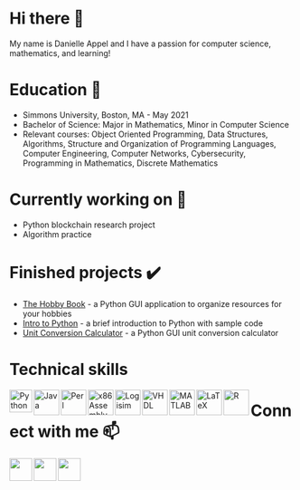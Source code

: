 # Hi there 👋 
My name is Danielle Appel and I have a passion for computer science, mathematics, and learning! 

# Education :school_satchel:
   - Simmons University, Boston, MA - May 2021
   - Bachelor of Science: Major in Mathematics, Minor in Computer Science
   - Relevant courses: Object Oriented Programming, Data Structures, Algorithms, Structure and Organization of Programming Languages, Computer Engineering, Computer Networks, Cybersecurity, Programming in Mathematics, Discrete Mathematics

# Currently working on 🔭
   - Python blockchain research project
   - Algorithm practice

# Finished projects :heavy_check_mark:
   - [The Hobby Book](https://github.com/danielleappel/The-Hobby-Book) - a Python GUI application to organize resources for your hobbies
   - [Intro to Python](https://github.com/danielleappel/Python-Tutorial) - a brief introduction to Python with sample code
   - [Unit Conversion Calculator](https://github.com/danielleappel/Unit_Conversion_Calculator) - a Python GUI unit conversion calculator

# Technical skills
</a><img src="https://camo.githubusercontent.com/9f7002fa85f5bc686e82076e686b18b1b56835800059e455b9f913a091d9083c/687474703a2f2f75706c6f61642e77696b696d656469612e6f72672f77696b6970656469612f636f6d6d6f6e732f7468756d622f632f63332f507974686f6e2d6c6f676f2d6e6f746578742e7376672f3230303070782d507974686f6e2d6c6f676f2d6e6f746578742e7376672e706e67" width=40 align=left title="Python"/></a>
</a><img src="https://i.stack.imgur.com/Lqh07.png" width=45 align=left title="Java"/></a>
</a><img src="https://cdn3.iconfinder.com/data/icons/developer-files-2-add-on/48/v-48-512.png" width=45 align=left title="Perl" /></a>
</a><img src="https://img.icons8.com/ios/452/x86.png" width=45 align=left title="x86 Assembly" /></a>
</a><img src="https://upload.wikimedia.org/wikipedia/commons/thumb/b/ba/Logisim-icon.svg/440px-Logisim-icon.svg.png" width=45 align=left title="Logisim"/></a>
</a><img src="https://img5.androidappsapk.co/xeuSfQHt8wEb-JdcXLtReGF-KO8_Rd2UMOL0vSB6bS9qlxdAGQ0VR4mM9wVeEb76EA=s100" width=45 align=left title="VHDL"/></a>
</a><img src="https://www.mathworks.com/responsive_image/100/0/0/0/0/cache/matlabcentral/profiles/765948.jpg" width=45 align=left title="MATLAB"/></a>
</a><img src="https://cdn.icon-icons.com/icons2/2148/PNG/512/latex_icon_132257.png" width=45 align=left title="LaTeX"/></a>
</a><img src="https://cdn4.iconfinder.com/data/icons/logos-and-brands/512/285_R_Project_logo-512.png" width=45 align=left title="R"/></a>



# Connect with me 📫
<a href="https://www.linkedin.com/in/dnappel/"><img src="https://user-images.githubusercontent.com/54872701/113720674-e1b9cb80-96bc-11eb-9b44-2790192b182d.png" height=40 align=left /></a>
<a href="mailto:danielle.appel.98@gmail.com"><img src="https://user-images.githubusercontent.com/54872701/113721733-c7342200-96bd-11eb-9028-0b8ab96fbf0d.png" width=40 align=left /></a>
<a href="https://www.hackerrank.com/danielle_appel_1"><img src="https://cdn1.iconfinder.com/data/icons/logos-and-brands-3/512/160_Hackerrank_logo_logos-512.png" width=40 align=left /></a>

<!--
**danielleappel/danielleappel** is a ✨ _special_ ✨ repository because its `README.md` (this file) appears on your GitHub profile.

<img src="https://image.flaticon.com/icons/png/512/8/8807.png" width=100 align=right>

Here are some ideas to get you started:

- 🔭 I’m currently working on ...
- 🌱 I’m currently learning ...
- 👯 I’m looking to collaborate on ...
- 🤔 I’m looking for help with ...
- 💬 Ask me about ...
- 📫 How to reach me: ...
- 😄 Pronouns: ...
- ⚡ Fun fact: ...
-->
